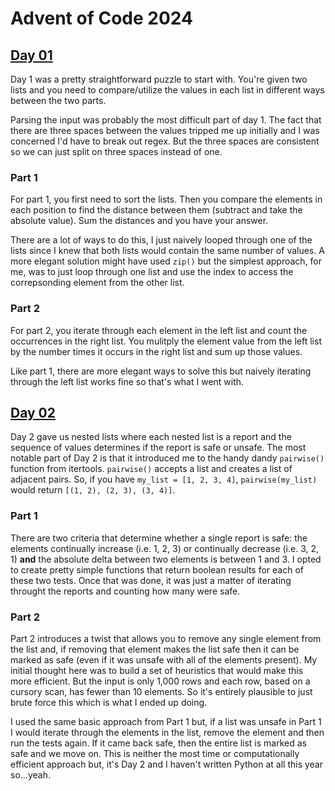 # Advent of Code 2024

## [Day 01](https://adventofcode.com/2024/day/1)
Day 1 was a pretty straightforward puzzle to start with. You're given two lists and you need to compare/utilize the values in each list in different ways between the two parts.

Parsing the input was probably the most difficult part of day 1. The fact that there are three spaces between the values tripped me up initially and I was concerned I'd have to break out regex. But the three spaces are consistent so we can just split on three spaces instead of one.

### Part 1
For part 1, you first need to sort the lists. Then you compare the elements in each position to find the distance between them (subtract and take the absolute value). Sum the distances and you have your answer.

There are a lot of ways to do this, I just naively looped through one of the lists since I knew that both lists would contain the same number of values. A more elegant solution might have used `zip()` but the simplest approach, for me, was to just loop through one list and use the index to access the correpsonding element from the other list.

### Part 2
For part 2, you iterate through each element in the left list and count the occurrences in the right list. You mulitply the element value from the left list by the number times it occurs in the right list and sum up those values.

Like part 1, there are more elegant ways to solve this but naively iterating through the left list works fine so that's what I went with.

## [Day 02](https://adventofcode.com/2024/day/2)
Day 2 gave us nested lists where each nested list is a report and the sequence of values determines if the report is safe or unsafe. The most notable part of Day 2 is that it introduced me to the handy dandy `pairwise()` function from itertools. `pairwise()` accepts a list and creates a list of adjacent pairs. So, if you have `my_list = [1, 2, 3, 4]`, `pairwise(my_list)` would return `[(1, 2), (2, 3), (3, 4)]`.

### Part 1
There are two criteria that determine whether a single report is safe: the elements continually increase (i.e. 1, 2, 3) or continually decrease (i.e. 3, 2, 1) **and** the absolute delta between two elements is between 1 and 3. I opted to create pretty simple functions that return boolean results for each of these two tests. Once that was done, it was just a matter of iterating throught the reports and counting how many were safe.

### Part 2
Part 2 introduces a twist that allows you to remove any single element from the list and, if removing that element makes the list safe then it can be marked as safe (even if it was unsafe with all of the elements present). My initial thought here was to build a set of heuristics that would make this more efficient. But the input is only 1,000 rows and each row, based on a cursory scan, has fewer than 10 elements. So it's entirely plausible to just brute force this which is what I ended up doing.

I used the same basic approach from Part 1 but, if a list was unsafe in Part 1 I would iterate through the elements in the list, remove the element and then run the tests again. If it came back safe, then the entire list is marked as safe and we move on. This is neither the most time or computationally efficient approach but, it's Day 2 and I haven't written Python at all this year so...yeah.